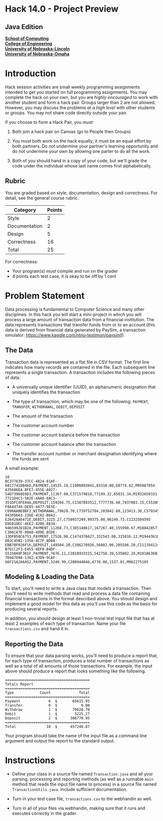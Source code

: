 # Hack 14.0 - Project Preview
## Java Edition
**[School of Computing](https://computing.unl.edu/)**  
**[College of Engineering](https://engineering.unl.edu/)**  
**[University of Nebraska-Lincoln](https://unl.edu)**  
**[University of Nebraska-Omaha](https://http://unomaha.edu/)**  

# Introduction

Hack session activities are small weekly programming assignments
intended to get you started on full programming assignments. You may
complete the hack on your own, but you are *highly encouraged* to work
with another student and form a hack pair. Groups larger than 2 are not
allowed. However, you may discuss the problems *at a high level* with
other students or groups. You may not share code directly outside your
pair.

If you choose to form a Hack Pair, you *must*:

1.  Both join a hack pair on Canvas (go to People then Groups)

2.  You must both work on the hack equally; it must be an equal effort
    by both partners. Do not undermine your partner's learning
    opportunity and do not undermine your own by allowing one parter to
    do all the work.

3.  Both of you should hand in a copy of your code, but we'll grade the
    code under the individual whose last name comes first alphabetically.

## Rubric

You are graded based on style, documentation, design and correctness.
For detail, see the general course rubric.

| Category      | Points |
|---------------|--------|
| Style         | 2      |
| Documentation | 2      |
| Design        | 5      |
| Correctness   | 16     |
| Total         | 25     |

For correctness:
 - Your program(s) *must* compile and run on the grader
 - 4 points each test case, it is okay to be off by 1 cent

# Problem Statement

Data processing is fundamental to Computer Science and many other
disciplines. In this hack you will start a mini-project in which you
will process a large amount of transaction data from a financial
institution. The data represents transactions that transfer funds from
or to an account (this data is derived from financial data generated by
PaySim, a transaction simulator: <https://www.kaggle.com/ntnu-testimon/paysim1>).

## The Data

Transaction data is represented as a flat file in CSV format. The first
line indicates how many records are contained in the file. Each
subsequent line represents a single transaction. A transaction includes
the following pieces of data:

-   A universally unique identifier (UUID), an alphanumeric designation
    that uniquely identifies the transaction

-   The type of transaction, which may be one of the following:
    `PAYMENT`, `TRANSFER`, `WITHDRAWAL`, `DEBIT`, `DEPOSIT`

-   The amount of the transaction

-   The customer account number

-   The customer account balance before the transaction

-   The customer account balance after the transaction

-   The transfer account number or merchant designation identifying
    where the funds are sent

A small example:

```
10
BC377639-37CC-4824-81AF-60177418B46D,PAYMENT,14535.18,C1906093041,83310.00,68774.82,M95867054
A35686EA-BFE7-455E-A027-54D73968E6D3,PAYMENT,11367.98,C371579810,77199.32,65831.34,M1932650331
7721D4C1-5A2E-4AA0-8AC3-351DFC4FE84A,DEPOSIT,159266.75,C1387043512,7777736.40,7937003.15,C553899299
F8A44740-DE85-4477-9E5E-C090AABE0BF2,WITHDRAWAL,79628.70,C739752704,203042.00,123413.30,C579345824
043FD663-236E-4C02-B042-E2642AA6471E,DEBIT,3225.27,C750937249,99375.00,96149.73,C1232504595
E0EB18EC-4EE2-4206-8834-9465992D1B28,PAYMENT,11268.73,C385148617,167267.40,155998.67,M1084205719
C306CA7E-80A0-499E-8CDE-13DFB50C6753,PAYMENT,17526.96,C1474376627,332543.08,315016.12,M1944361847
003C45B2-1356-4C7F-8D8A-EBB7BF026F16,DEPOSIT,149504.20,C386278926,56082.00,205586.20,C1113941243
B7ECC2F3-E455-4EF8-B4DF-55150A9F3B1F,PAYMENT,7676.11,C2018933315,542758.39,535082.28,M1018630839
76947698-1302-47D9-9CAF-66F21A2A6A52,PAYMENT,3240.99,C208944046,4778.00,1537.01,M962275185
```

## Modeling & Loading the Data

To start, you'll need to write a Java class that models a transaction.
Then you'll need to write methods that read and process a data file
containing financial transactions in the format described above. You
should design and implement a good model for this data as you'll use
this code as the basis for producing several reports.

In addition, you should design at least 1 non-trivial test input file
that has at least 2 examples of each type of transaction. Name your file
`transactions.csv` and hand it in.

## Reporting the Data

To ensure that your data parsing works, you'll need to produce a report
that, for each type of transaction, produces a total number of
transactions as well as a total of all amounts of those transactions.
For example, the input above should produce a report that looks something
like the following.

``` text
=======================================
Totals Report
=======================================
Type            Count             Total
=======================================
Payment             6  $       65615.95
Transfer            0  $           0.00
Withdraw            1  $       79628.70
Debit               1  $        3225.27
Deposit             2  $      308770.95
=======================================
Total              10  $      457240.87
```

Your program should take the name of the input file as a command line
argument and output the report to the standard output.

# Instructions

-   Define your class in a source file named `Transaction.java`
    and all your parsing, processing and reporting methods (as well as a
    runnable `main` method that reads the input file name to
    process) in a source file named `TransactionUtils.java`.
    Include sufficient documentation.

-   Turn in your test case file, `transactions.csv` to the
    webhandin as well.

-   Turn in all of your files via webhandin, making sure that it runs
    and executes correctly in the grader.
